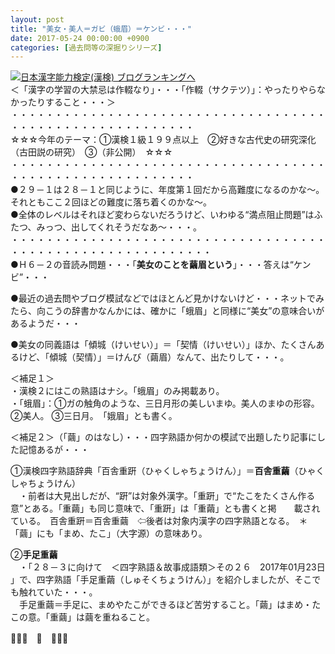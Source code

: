 ```yaml
---
layout: post
title: "美女・美人＝ガビ（蛾眉）＝ケンビ・・・"
date: 2017-05-24 00:00:00 +0900
categories: [過去問等の深掘りシリーズ]
---
```


[![](/syuusyuu9701/assets/images/美女・美人＝ガビ（蛾眉）＝ケンビ・・・-br_c_3028_1.gif)](http://blog.with2.net/link.php?1659096:3028 "日本漢字能力検定(漢検) ブログランキングへ")[日本漢字能力検定(漢検) ブログランキングへ](http://blog.with2.net/link.php?1659096:3028)  
＜「漢字の学習の大禁忌は作輟なり」・・・「作輟（サクテツ）」：やったりやらなかったりすること・・・＞  
・・・・・・・・・・・・・・・・・・・・・・・・・・・・・・・・・・・・・・・・・・・・・・・・・・・・・・・・・  
☆☆☆今年のテーマ：①漢検１級１９９点以上　②好きな古代史の研究深化（古田説の研究）　③（非公開）　☆☆☆　　  
・・・・・・・・・・・・・・・・・・・・・・・・・・・・・・・・・・・・・・・・・・・・・・・・・・・・・・・・・  
●２９－１は２８－１と同じように、年度第１回だから高難度になるのかな～。それともここ２回ほどの難度に落ち着くのかな～。  
●全体のレベルはそれほど変わらないだろうけど、いわゆる“満点阻止問題”はふたつ、みっつ、出してくれそうだなあ～・・・。  
・・・・・・・・・・・・・・・・・・・・・・・・・・・・・・・・・・・・・・・・・・・・・・・・・・・・・・・・・・・  
●Ｈ６－２の音読み問題・・・「**美女のことを繭眉という**」・・・答えは“ケンビ”・・・  
  
●最近の過去問やブログ模試などではほとんど見かけないけど・・・ネットでみたら、向こうの辞書かなんかには、確かに「蛾眉」と同様に“美女”の意味合いがあるようだ・・・  
  
●美女の同義語は「傾城（けいせい）」＝「契情（けいせい）」ほか、たくさんあるけど、「傾城（契情）」＝けんび（繭眉）なんて、出たりして・・・。  
  
  
＜補足１＞  
・漢検２にはこの熟語はナシ。「蛾眉」のみ掲載あり。  
・「蛾眉」：①ガの触角のような、三日月形の美しいまゆ。美人のまゆの形容。 ②美人。 ③三日月。　「娥眉」とも書く。  
  
＜補足２＞（「繭」のはなし）・・・四字熟語か何かの模試で出題したり記事にした記憶あるが・・・  
  
①漢検四字熟語辞典「百舎重趼（ひゃくしゃちょうけん）」＝**百舎重繭**（ひゃくしゃちょうけん）  
　・前者は大見出しだが、“趼”は対象外漢字。「重趼」で“たこをたくさん作る意”とある。「重繭」も同じ意味で、「重趼」は「重繭」とも書くと掲　　載されている。　百舎重趼＝百舎重繭　⇦後者は対象内漢字の四字熟語となる。　＊「繭」にも「まめ、たこ」（大字源）の意味あり。  
  
②**手足重繭**  
　・「２８－３に向けて　＜四字熟語＆故事成語類＞その２６　2017年01月23日 」で、四字熟語「手足重繭（しゅそくちょうけん）」を紹介しましたが、そこでも触れていた・・・。  
　手足重繭＝手足に、まめやたこができるほど苦労すること。「繭」はまめ・たこの意。「重繭」は繭を重ねること。  
  
👋👋👋　🐔　👋👋👋  